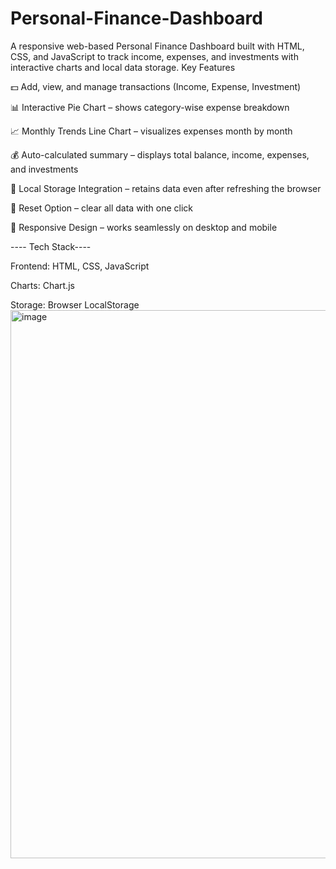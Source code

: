 # Personal-Finance-Dashboard
A responsive web-based Personal Finance Dashboard built with HTML, CSS, and JavaScript to track income, expenses, and investments with interactive charts and local data storage.
Key Features

💵 Add, view, and manage transactions (Income, Expense, Investment)

📊 Interactive Pie Chart – shows category-wise expense breakdown

📈 Monthly Trends Line Chart – visualizes expenses month by month

💰 Auto-calculated summary – displays total balance, income, expenses, and investments

💾 Local Storage Integration – retains data even after refreshing the browser

🧹 Reset Option – clear all data with one click

🧭 Responsive Design – works seamlessly on desktop and mobile

---- Tech Stack----

Frontend: HTML, CSS, JavaScript

Charts: Chart.js

Storage: Browser LocalStorage
<img width="1863" height="877" alt="image" src="https://github.com/user-attachments/assets/2ba5ea7c-7ace-4c0a-bbae-0a585d42a528" />

